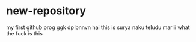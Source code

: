 # new-repository
my first github prog
ggk dp
bnnvn
hai this is surya
naku teludu mariii
what the fuck is this
